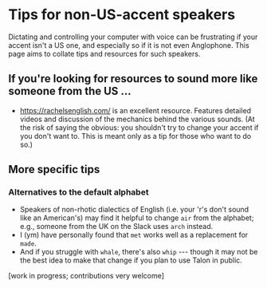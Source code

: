 # Tips for non-US-accent speakers

Dictating and controlling your computer with voice can be frustrating if your accent isn't a US one, and especially so if it is not even Anglophone. This page aims to collate tips and resources for such speakers.

## If you're looking for resources to sound more like someone from the US ...

* https://rachelsenglish.com/ is an excellent resource. Features detailed videos and discussion of the mechanics behind the various sounds. (At the risk of saying the obvious: you shouldn't try to change your accent if you don't want to. This is meant only as a tip for those who want to do so.)


## More specific tips 

### Alternatives to the default alphabet

* Speakers of non-rhotic dialectics of English (i.e. your 'r's don't sound like an American's) may find it helpful to change `air` from the alphabet; e.g., someone from the UK on the Slack uses `arch` instead.
* I (ym) have personally found that `met` works well as a replacement for `made`.
* And if you struggle with `whale`, there's also `whip` --- though it may not be the best idea to make that change if you plan to use Talon in public.

[work in progress; contributions very welcome]
